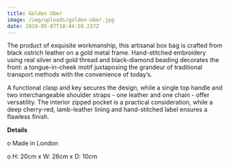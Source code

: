 ```yaml
---
title: Golden Uber
image: /img/uploads/golden-uber.jpg
date: 2019-05-07T18:44:59.237Z
---
```

The product of exquisite workmanship, this artisanal box bag is crafted from black ostrich leather on a gold metal frame. Hand-stitched embroidery using real silver and gold thread and black-diamond beading decorates the front: a tongue-in-cheek motif juxtaposing the grandeur of traditional transport methods with the convenience of today’s.

A functional clasp and key secures the design, while a single top handle and two interchangeable shoulder straps - one leather and one chain - offer versatility. The interior zipped pocket is a practical consideration, while a deep cherry-red, lamb-leather lining and hand-stitched label ensures a flawless finish.

**Details**

o Made in London

o H: 20cm x W: 26cm x D: 10cm
